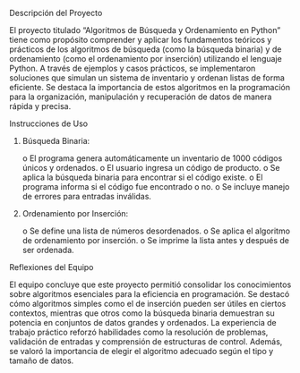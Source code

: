 Descripción del Proyecto

El proyecto titulado “Algoritmos de Búsqueda y Ordenamiento en Python” tiene como propósito comprender y aplicar los fundamentos
teóricos y prácticos de los algoritmos de búsqueda (como la búsqueda binaria) y de ordenamiento (como el ordenamiento por inserción)
utilizando el lenguaje Python. A través de ejemplos y casos prácticos, se implementaron soluciones que simulan un sistema de inventario
y ordenan listas de forma eficiente. Se destaca la importancia de estos algoritmos en la programación para la organización, manipulación
y recuperación de datos de manera rápida y precisa.

Instrucciones de Uso

1.	Búsqueda Binaria:

    o	El programa genera automáticamente un inventario de 1000 códigos únicos y ordenados.
  	o	El usuario ingresa un código de producto.
  	o	Se aplica la búsqueda binaria para encontrar si el código existe.
  	o	El programa informa si el código fue encontrado o no.
  	o	Se incluye manejo de errores para entradas inválidas.

3.	Ordenamiento por Inserción:

    o	Se define una lista de números desordenados.
  	o	Se aplica el algoritmo de ordenamiento por inserción.
  	o	Se imprime la lista antes y después de ser ordenada.

Reflexiones del Equipo

El equipo concluye que este proyecto permitió consolidar los conocimientos sobre algoritmos esenciales para la eficiencia en programación.
Se destacó cómo algoritmos simples como el de inserción pueden ser útiles en ciertos contextos, mientras que otros como la búsqueda binaria
demuestran su potencia en conjuntos de datos grandes y ordenados. La experiencia de trabajo práctico reforzó habilidades como la resolución de problemas,
validación de entradas y comprensión de estructuras de control. Además, se valoró la importancia de elegir el algoritmo adecuado según el tipo y tamaño de datos.
